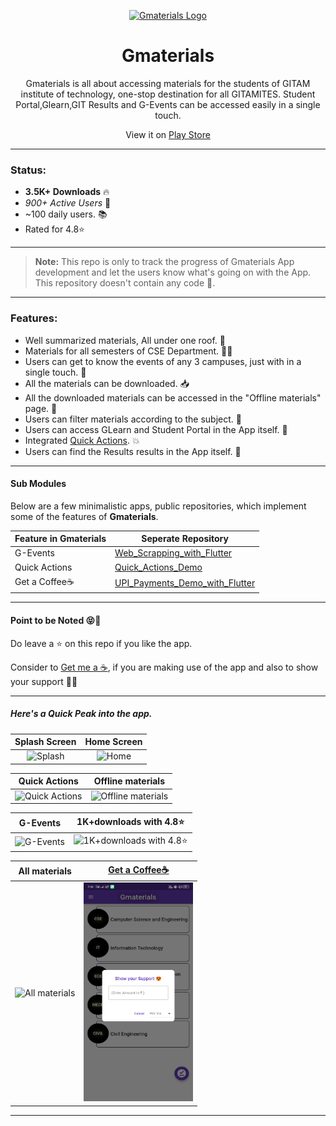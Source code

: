 <p align="center">
  <a href="https://play.google.com/store/apps/details?id=com.we.intialp" target="_blank">
    <img alt="Gmaterials Logo" title="Gmaterials" src="https://lh3.googleusercontent.com/zRh7IKmA7938PJvis_LjphXzBfEy3vmeUgxFodUcUG3GvIv-iNDfiD5ynmi2VWmycUJn=s180-rw" width="150">
  </a>
</p>

<h1 align="center">Gmaterials</h1>

<P align="center">
Gmaterials is all about accessing materials for the students of GITAM institute of technology, one-stop destination for all GITAMITES. Student Portal,Glearn,GIT Results and G-Events can be accessed easily in a single touch.
</p>

<p align="center">
  View it on <a href = "https://play.google.com/store/apps/details?id=com.we.intialp" target = "_blank">Play Store</a>
</p>

___

### Status:
* **3.5K+ Downloads** 🔥
* _900+ Active Users_ 📲
* ~100 daily users. 📚
* Rated for 4.8⭐
___

>**Note:** This repo is only to track the progress of Gmaterials App development and let the users know what's going on with the App. This repository doesn't contain any code 🙂.
___

### Features:
* Well summarized materials, All under one roof. 📔
* Materials for all semesters of CSE Department. 👨‍🎓
* Users can get to know the events of any 3 campuses, just with in a single touch. 🤳
* All the materials can be downloaded. 📥
* All the downloaded materials can be accessed in the "Offline materials" page. 📁
* Users can filter materials according to the subject. 🔽
* Users can access GLearn and Student Portal in the App itself. 📲
* Integrated [Quick Actions](https://developer.android.com/guide/topics/ui/shortcuts). 💥
* Users can find the Results results in the App itself. 🧐

___

#### Sub Modules
Below are a few minimalistic apps, public repositories, which implement some of the features of __Gmaterials__.

Feature in Gmaterials | Seperate Repository |
---|---|
G-Events|[Web_Scrapping_with_Flutter](https://github.com/srikanth7785/Web_Scrapping_with_Flutter)
Quick Actions|[Quick_Actions_Demo](https://github.com/srikanth7785/Quick_Actions_Demo)
Get a Coffee☕|[UPI_Payments_Demo_with_Flutter](https://github.com/srikanth7785/UPI_Payments_Demo_with_Flutter)
___

#### Point to be Noted 😝🤩

Do leave a ⭐ on this repo if you like the app.

Consider to [Get me a ☕](http://rzp.io/l/supportgmaterials), if you are making use of the app and also to show your support 🤝😍
___

##### Here's a Quick Peak into the app.
|Splash Screen|Home Screen|
|:---:|:---:|
|<img src="https://pbs.twimg.com/media/EYddQmVU0AAfhSj?format=jpg&name=large" alt = "Splash" width="175" height="350">|<img src="https://lh3.googleusercontent.com/zPOtQ_OG8zl4cIsH7AwuQDrmte8D_EmrPoev1efWjz_aS5x4GZdZ6iVmiP5NUXq_8A=w720-h310-rw" alt = "Home" width="175" height="350">|

|Quick Actions|Offline materials|
|:---:|:---:|
|<img src="https://pbs.twimg.com/media/EYddR7PU0AAHvTC?format=jpg&name=large" alt = "Quick Actions" width="175" height="350">|<img src="https://lh3.googleusercontent.com/W4jfoWcGFat-ilY5G9re-19SQgmBDdLIGabr0prJMwZHyTU82tivZxfYxJ5wm1kfwIkS=w720-h310-rw" alt = "Offline materials" width="175" height="350">

|G-Events|1K+downloads with 4.8⭐|
|:---:|:---:|
|<img src="https://lh3.googleusercontent.com/sfOK468eEPnpdrHHMY9PCOpmbKRHcxJZH-pMQc0V7X54ZmcOucQenrEZ6rC382_0dgA=w720-h310-rw" alt = "G-Events" width="175" height="350">|<img src="https://media-exp1.licdn.com/dms/image/C5622AQFfSdSOgRa65A/feedshare-shrink_800/0?e=1593648000&v=beta&t=y2JZI72jo0AOVbM5G-ts-pQVG-5JVMtPnAfR_5ioJGA" alt = "1K+downloads with 4.8⭐" width="175" height="350">

|All materials|[Get a Coffee☕](http://rzp.io/l/supportgmaterials)|
|:---:|:---:|
|<img src="https://pbs.twimg.com/media/EYddRakVAAAadOx?format=jpg&name=large" alt = "All materials" width="175" height="350">|<img src="Images/Get%20a%20Coffee.png" alt = "Get a Coffee☕" width="175" height="350">
___
